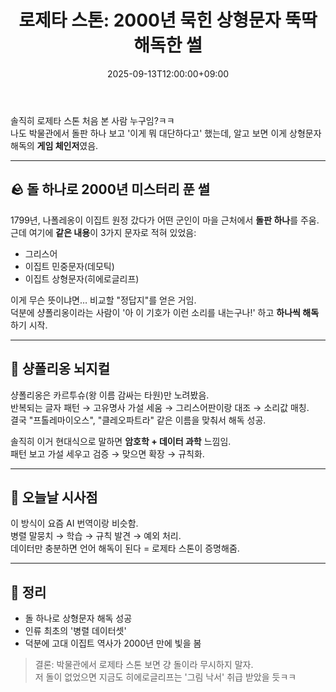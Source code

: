 ﻿---
title: "로제타 스톤: 2000년 묵힌 상형문자 뚝딱 해독한 썰"
date: 2025-09-13T12:00:00+09:00
draft: false
description: "2000년 동안 아무도 못 읽던 고대 이집트 상형문자를 한 방에 풀어버린 로제타 스톤, 그리고 샹폴리옹의 뇌지컬."
tags: ["역사","로제타 스톤","샹폴리옹","상형문자","이집트"]
categories: ["세계사"]
keywords: ["로제타 스톤","히에로글리프","나폴레옹 원정","샹폴리옹","고대 언어"]
ShowToc: true
TocOpen: true
---

솔직히 로제타 스톤 처음 본 사람 누구임?ㅋㅋ  
나도 박물관에서 돌판 하나 보고 '이게 뭐 대단하다고' 했는데, 알고 보면 이게 상형문자 해독의 **게임 체인저**였음.

---

## 🪨 돌 하나로 2000년 미스터리 푼 썰
1799년, 나폴레옹이 이집트 원정 갔다가 어떤 군인이 마을 근처에서 **돌판 하나**를 주움.  
근데 여기에 **같은 내용**이 3가지 문자로 적혀 있었음:
- 그리스어
- 이집트 민중문자(데모틱)
- 이집트 상형문자(히에로글리프)

이게 무슨 뜻이냐면… 비교할 "정답지"를 얻은 거임.  
덕분에 샹폴리옹이라는 사람이 '아 이 기호가 이런 소리를 내는구나!' 하고 **하나씩 해독**하기 시작.

---

## 🧠 샹폴리옹 뇌지컬
샹폴리옹은 카르투슈(왕 이름 감싸는 타원)만 노려봤음.  
반복되는 글자 패턴 → 고유명사 가설 세움 → 그리스어판이랑 대조 → 소리값 매칭.  
결국 "프톨레마이오스", "클레오파트라" 같은 이름을 맞춰서 해독 성공.

솔직히 이거 현대식으로 말하면 **암호학 + 데이터 과학** 느낌임.  
패턴 보고 가설 세우고 검증 → 맞으면 확장 → 규칙화.

---

## 🤔 오늘날 시사점
이 방식이 요즘 AI 번역이랑 비슷함.  
병렬 말뭉치 → 학습 → 규칙 발견 → 예외 처리.  
데이터만 충분하면 언어 해독이 된다 = 로제타 스톤이 증명해줌.

---

## 📝 정리
- 돌 하나로 상형문자 해독 성공
- 인류 최초의 '병렬 데이터셋'
- 덕분에 고대 이집트 역사가 2000년 만에 빛을 봄

> 결론: 박물관에서 로제타 스톤 보면 걍 돌이라 무시하지 말자.  
> 저 돌이 없었으면 지금도 히에로글리프는 '그림 낙서' 취급 받았을 듯ㅋㅋ





